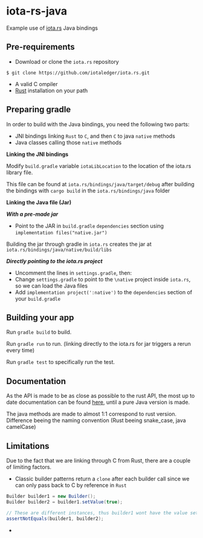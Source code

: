 # iota-rs-java
Example use of [iota.rs](https://github.com/iotaledger/iota.rs) Java bindings

## Pre-requirements
- Download or clone the `iota.rs` repository
```
$ git clone https://github.com/iotaledger/iota.rs.git
```

- A valid C ompiler
- [Rust](https://www.rust-lang.org/tools/install) installation on your path

## Preparing gradle

In order to build with the Java bindings, you need the following two parts:
- JNI bindings linking `Rust` to `C`, and then `C` to java `native` methods
- Java classes calling those `native` methods



**Linking the JNI bindings**

Modify `build.gradle` variable `iotaLibLocation` to the location of the iota.rs library file.

This file can be found at `iota.rs/bindings/java/target/debug` after building the bindings with `cargo build` in the `iota.rs/bindings/java` folder

**Linking the Java file (Jar)**

***With a pre-made jar***
- Point to the JAR in `build.gradle` `dependencies` section using `implementation files("native.jar")`

Building the jar through gradle in `iota.rs` creates the jar at `iota.rs/bindings/java/native/build/libs`

***Directly pointing to the iota.rs project***
- Uncomment the lines in `settings.gradle`, then:
- Change `settings.gradle` to point to the `\native` project inside `iota.rs`, so we can load the Java files
- Add `implementation project(':native')` to the `dependencies` section of your `build.gradle`

## Building your app

Run `gradle build` to build.

Run `gradle run` to run. (linking directly to the iota.rs for jar triggers a rerun every time)

Run `gradle test` to specifically run the test.

## Documentation
As the API is made to be as close as possible to the rust API, the most up to date documentation can be found [here](https://client-lib.docs.iota.org/libraries/rust/index.html), until a pure Java version is made.

The java methods are made to almost 1:1 correspond to rust version. Difference beeing the naming convention (Rust beeing snake_case, java camelCase)

## Limitations

Due to the fact that we are linking through C from Rust, there are a couple of limiting factors.

- Classic builder patterns return a `clone` after each builder call since we can only pass back to C by reference in `Rust`
```Java
Builder builder1 = new Builder();
Builder builder2 = builder1.setValue(true);

// These are different instances, thus builder1 wont have the value set
assertNotEquals(builder1, builder2);
```
- 

